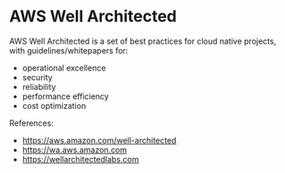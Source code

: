 # AWS Well Architected

AWS Well Architected is a set of best practices for cloud native projects, with guidelines/whitepapers for:
- operational excellence
- security
- reliability
- performance efficiency
- cost optimization

References:
- https://aws.amazon.com/well-architected
- https://wa.aws.amazon.com
- https://wellarchitectedlabs.com

